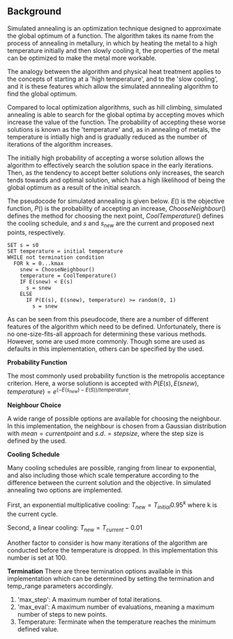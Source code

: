 ## Background

Simulated annealing is an optimization technique designed to approximate the global optimum of a function. The algorithm takes its name from the process of annealing in metallury, in which by heating the metal to a high temperature initially and then slowly cooling it, the properties of the metal can be optimized to make the metal more workable.

The analogy between the algorithm and physical heat treatment applies to the concepts of starting at a 'high temperature', and to the 'slow cooling', and it is these features which allow the simulated annnealing algorithm to find the global optimum.

Compared to local optimization algorithms, such as hill climbing, simulated annealing is able to search for the global optima by accepting moves which increase the value of the function. The probability of accepting these worse solutions is known as the 'temperature' and, as in annealing of metals, the temperature is intially high and is gradually reduced as the number of iterations of the algorithm increases.

The initially high probability of accepting a worse solution allows the algorithm to effectively search the solution space in the early iterations. Then, as the tendency to accept better solutions only increases, the search tends towards and optimal solution, which has a high likelihood of being the global optimum as a result of the initial search.

The pseudocode for simulated annealing is given below. $E()$ is the objective function, $P()$ is the probability of accepting an increase, $ChooseNeighbour()$ defines the method for choosing the next point, $CoolTemperature()$ defines the cooling schedule, and $s$ and $s_{new}$ are the current and proposed next points, respectively.

```
SET s = s0
SET temperature = initial temperature
WHILE not termination condition
  FOR k = 0...kmax
    snew = ChooseNeighbour()
    temperature = CoolTemperature()
    IF E(snew) < E(s)
      s = snew
    ELSE
      IF P(E(s), E(snew), temperature) >= random(0, 1)
        s = snew
```

As can be seen from this pseudocode, there are a number of different features of the algorithm which need to be defined. Unfortunately, there is no one-size-fits-all approach for determining these various methods. However, some are used more commonly. Though some are used as defaults in this implementation, others can be specified by the used.

**Probability Function**

The most commonly used probability function is the metropolis acceptance criterion. Here, a worse solutionn is accepted with $P(E(s), E(snew), temperature) = e^{(-E(s_{new})-E(S))/temperature}$.

**Neighbour Choice**

A wide range of possible options are available for choosing the neighbour. In this implementation, the neighbour is chosen from a Gaussian distribution with $mean = current point$ and $s.d. = step size$, where the step size is defined by the used.

**Cooling Schedule**

Many cooling schedules are possible, ranging from linear to exponential, and also including those which scale temperature according to the difference between the current solution and the objective. In simulated annealing two options are implemented.

First, an exponential multiplicative cooling:
$T_{new} = T_{initial} 0.95^{k}$
where k is the current cycle.

Second, a linear cooling:
$T_{new} = T_{current} - 0.01$

Another factor to consider is how many iterations of the algorithm are conducted before the temperature is dropped. In this implementation this number is set at 100.

**Termination**
There are three termination options available in this implementation which can be determined by setting the termination and temp_range parameters accordingly.
1. 'max_step': A maximum number of total iterations.
2. 'max_eval': A maximum number of evaluations, meaning a maximum number of steps to new points.
3. Temperature: Terminate when the temperature reaches the minimum defined value. 
